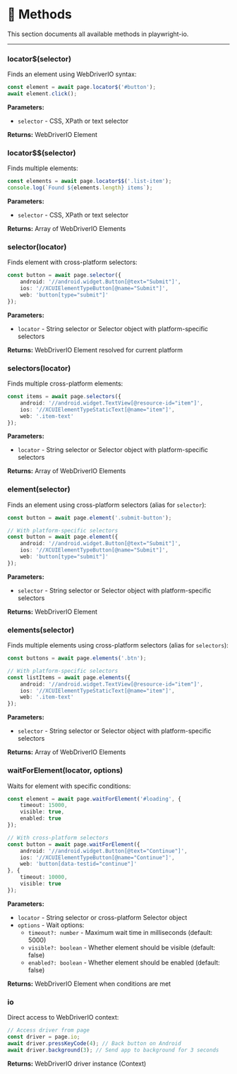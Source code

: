 # 🔧 Methods

This section documents all available methods in playwright-io.

--- 

### locator$(selector)
Finds an element using WebDriverIO syntax:

```ts
const element = await page.locator$('#button');
await element.click();
```

**Parameters:**
- `selector` - CSS, XPath or text selector

**Returns:** WebDriverIO Element

### locator$$(selector)
Finds multiple elements:

```ts
const elements = await page.locator$$('.list-item');
console.log(`Found ${elements.length} items`);
```

**Parameters:**
- `selector` - CSS, XPath or text selector

**Returns:** Array of WebDriverIO Elements

### selector(locator)
Finds element with cross-platform selectors:

```ts
const button = await page.selector({
    android: '//android.widget.Button[@text="Submit"]',
    ios: '//XCUIElementTypeButton[@name="Submit"]',
    web: 'button[type="submit"]'
});
```

**Parameters:**
- `locator` - String selector or Selector object with platform-specific selectors

**Returns:** WebDriverIO Element resolved for current platform

### selectors(locator)
Finds multiple cross-platform elements:

```ts
const items = await page.selectors({
    android: '//android.widget.TextView[@resource-id="item"]',
    ios: '//XCUIElementTypeStaticText[@name="item"]',
    web: '.item-text'
});
```

**Parameters:**
- `locator` - String selector or Selector object with platform-specific selectors

**Returns:** Array of WebDriverIO Elements

### element(selector)
Finds an element using cross-platform selectors (alias for `selector`):

```ts
const button = await page.element('.submit-button');

// With platform-specific selectors
const button = await page.element({
    android: '//android.widget.Button[@text="Submit"]',
    ios: '//XCUIElementTypeButton[@name="Submit"]',
    web: 'button[type="submit"]'
});
```

**Parameters:**
- `selector` - String selector or Selector object with platform-specific selectors

**Returns:** WebDriverIO Element

### elements(selector)
Finds multiple elements using cross-platform selectors (alias for `selectors`):

```ts
const buttons = await page.elements('.btn');

// With platform-specific selectors
const listItems = await page.elements({
    android: '//android.widget.TextView[@resource-id="item"]',
    ios: '//XCUIElementTypeStaticText[@name="item"]',
    web: '.item-text'
});
```

**Parameters:**
- `selector` - String selector or Selector object with platform-specific selectors

**Returns:** Array of WebDriverIO Elements

### waitForElement(locator, options)
Waits for element with specific conditions:

```ts
const element = await page.waitForElement('#loading', {
    timeout: 15000,
    visible: true,
    enabled: true
});

// With cross-platform selectors
const button = await page.waitForElement({
    android: '//android.widget.Button[@text="Continue"]',
    ios: '//XCUIElementTypeButton[@name="Continue"]',
    web: 'button[data-testid="continue"]'
}, {
    timeout: 10000,
    visible: true
});
```

**Parameters:**
- `locator` - String selector or cross-platform Selector object
- `options` - Wait options:
  - `timeout?: number` - Maximum wait time in milliseconds (default: 5000)
  - `visible?: boolean` - Whether element should be visible (default: false)
  - `enabled?: boolean` - Whether element should be enabled (default: false)

**Returns:** WebDriverIO Element when conditions are met

### io
Direct access to WebDriverIO context:

```ts
// Access driver from page
const driver = page.io;
await driver.pressKeyCode(4); // Back button on Android
await driver.background(3); // Send app to background for 3 seconds
```

**Returns:** WebDriverIO driver instance (Context)